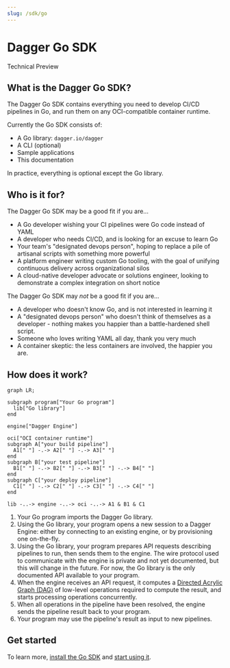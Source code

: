 ```yaml
---
slug: /sdk/go
---
```


# Dagger Go SDK

<div class="status-badge">Technical Preview</div>

## What is the Dagger Go SDK?

The Dagger Go SDK contains everything you need to develop CI/CD pipelines in Go, and run them on any OCI-compatible container runtime.

Currently the Go SDK consists of:

* A Go library: `dagger.io/dagger`
* A CLI (optional)
* Sample applications
* This documentation

In practice, everything is optional except the Go library.

## Who is it for?

The Dagger Go SDK may be a good fit if you are...

* A Go developer wishing your CI pipelines were Go code instead of YAML
* A developer who needs CI/CD, and is looking for an excuse to learn Go
* Your team's "designated devops person", hoping to replace a pile of artisanal scripts with something more powerful
* A platform engineer writing custom Go tooling, with the goal of unifying continuous delivery across organizational silos
* A cloud-native developer advocate or solutions engineer, looking to demonstrate a complex integration on short notice

The Dagger Go SDK may *not* be a good fit if you are...

* A developer who doesn't know Go, and is not interested in learning it
* A "designated devops person" who doesn't think of themselves as a developer - nothing makes you happier than a battle-hardened shell script.
* Someone who loves writing YAML all day, thank you very much
* A container skeptic: the less containers are involved, the happier you are.

## How does it work?

```mermaid
graph LR;

subgraph program["Your Go program"]
  lib["Go library"]
end

engine["Dagger Engine"]

oci["OCI container runtime"]
subgraph A["your build pipeline"]
  A1[" "] -.-> A2[" "] -.-> A3[" "]
end
subgraph B["your test pipeline"]
  B1[" "] -.-> B2[" "] -.-> B3[" "] -.-> B4[" "]
end
subgraph C["your deploy pipeline"]
  C1[" "] -.-> C2[" "] -.-> C3[" "] -.-> C4[" "]
end

lib -..-> engine -..-> oci -..-> A1 & B1 & C1
```

1. Your Go program imports the Dagger Go library.
2. Using the Go library, your program opens a new session to a Dagger Engine: either by connecting to an existing engine, or by provisioning one on-the-fly.
3. Using the Go library, your program prepares API requests describing pipelines to run, then sends them to the engine. The wire protocol used to communicate with the engine is private and not yet documented, but this will change in the future. For now, the Go library is the only documented API available to your program.
4. When the engine receives an API request, it computes a [Directed Acrylic Graph (DAG)](https://en.wikipedia.org/wiki/Directed_acyclic_graph) of low-level operations required to compute the result, and starts processing operations concurrently.
5. When all operations in the pipeline have been resolved, the engine sends the pipeline result back to your program.
6. Your program may use the pipeline's result as input to new pipelines.

## Get started

To learn more, [install the Go SDK](./371491-install.md) and [start using it](./959738-get-started.md).
